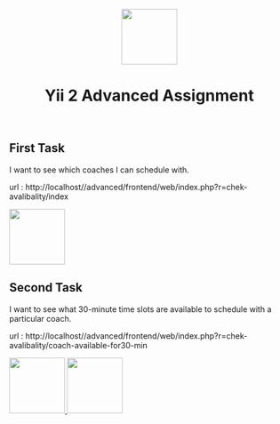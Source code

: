 <p align="center">
    <a href="https://github.com/yiisoft" target="_blank">
        <img src="https://avatars0.githubusercontent.com/u/993323" height="100px">
    </a>
    <h1 align="center">Yii 2 Advanced Assignment</h1>
    <br>
</p>




First Task
-------------------

I want to see which coaches I can schedule with.

url : http://localhost/<projectFolderName>/advanced/frontend/web/index.php?r=chek-avalibality/index

<a href="https://drive.google.com/file/d/1pWEiscnyFz7DIFD7FGHXRTqmPbuYJLFT/view?usp=sharing" target="_blank">
        <img src="https://lh3.googleusercontent.com/u/0/drive-viewer/AAOQEOSHt5Lu7Tu9cSKzVQuYLC55ywQUHeO16c51gEDLjtVCBid-9xox3LctmTG40cJ-qpvCZHbt1gPix5yGrvccccJwemvREA=w1920-h333" height="100px">
    </a>



Second Task
-------------------

I want to see what 30-minute time slots are available to schedule with a particular coach.

url : http://localhost/<projectFolderName>/advanced/frontend/web/index.php?r=chek-avalibality/coach-available-for30-min

<a href="" target="_blank">
    <a href="https://photos.google.com/search/_tra_/photo/AF1QipMynwGvS8Z2j5kb-Tk1h_0CTNxyMb0t1J3YahHB" target="_blank">
        <img src="https://lh3.googleusercontent.com/u/0/drive-viewer/AAOQEOSHt5Lu7Tu9cSKzVQuYLC55ywQUHeO16c51gEDLjtVCBid-9xox3LctmTG40cJ-qpvCZHbt1gPix5yGrvccccJwemvREA=w1920-h333" height="100px">
    </a>
        <img src="
        https://lh3.googleusercontent.com/u/0/drive-viewer/AAOQEORlRLrf6NZVRn2snfPiay-qXrzCo5vxF7qtdExpVu_l4ebEFIEPCKMV91M43yDnia977DIqCMphig4c0uc7TE-Xpq3wqw=w1920-h588" height="100px">
    </a>
    
```
